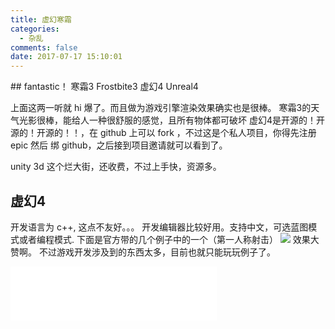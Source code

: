 ```yaml
---
title: 虚幻寒霜
categories:
  - 杂乱
comments: false
date: 2017-07-17 15:10:01
---
```

<p></p>
<!-- more -->
## fantastic！
寒霜3 Frostbite3
虚幻4 Unreal4

上面这两一听就 hi 爆了。而且做为游戏引擎渲染效果确实也是很棒。
寒霜3的天气光影很棒，能给人一种很舒服的感觉，且所有物体都可破坏
虚幻4是开源的！开源的！开源的！！，在 github 上可以 fork ，不过这是个私人项目，你得先注册 epic 然后 绑 github，之后接到项目邀请就可以看到了。

unity 3d
这个烂大街，还收费，不过上手快，资源多。

## 虚幻4
开发语言为 c++, 这点不友好。。。
开发编辑器比较好用。支持中文，可选蓝图模式或者编程模式.
下面是官方带的几个例子中的一个（第一人称射击）
<img src="http://olti9qjwg.bkt.clouddn.com/qiniu/img/photos/unreal.png-reduce">
效果大赞啊。
不过游戏开发涉及到的东西太多，目前也就只能玩玩例子了。








<iframe frameborder="no" border="0" marginwidth="0" marginheight="0" width=330 height=86 src="//music.163.com/outchain/player?type=2&id=26562723&auto=1&height=66"></iframe>